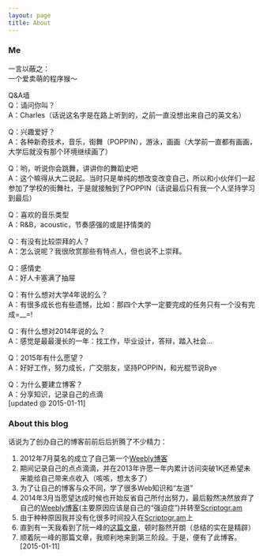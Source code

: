```yaml
---
layout: page
title: About 
---
```


### Me
一言以蔽之：  
一个爱卖萌的程序猴～

Q&A墙  
Q：请问你叫？  
A：Charles（话说这名字是在路上听到的，之前一直没想出来自己的英文名）

Q：兴趣爱好？  
A：各种新奇技术，音乐，街舞（POPPIN），游泳，画画（大学前一直都有画画，大学后就没有那个环境继续画了）

Q：哟，听说你会跳舞，讲讲你的舞蹈史吧  
A：这个嘛得从大二说起。当时只是单纯的想改变改变自己，所以和小伙伴们一起参加了学校的街舞社，于是就接触到了POPPIN（话说最后只有我一个人坚持学习到最后）

Q：喜欢的音乐类型  
A：R&B，acoustic，节奏感强的或是抒情类的

Q：有没有比较崇拜的人？  
A：怎么说呢？我很欣赏那些有特点人，但也说不上崇拜。

Q：感情史  
A：好人卡塞满了抽屉

Q：有什么想对大学4年说的么？  
A：有很多成长也有些遗憾，比如：那四个大学一定要完成的任务只有一个没有完成=__=!

Q：有什么想对2014年说的么？  
A：感觉是最最漫长的一年：找工作，毕业设计，答辩，踏入社会...

Q：2015年有什么愿望？  
A：好好工作，努力成长，广交朋友，坚持POPPIN，和光棍节说Bye

Q：为什么要建立博客？  
A：分享知识，记录自己的点滴  
[updated @ 2015-01-11]

### About this blog
话说为了创办自己的博客前前后后折腾了不少精力：

1. 2012年7月莫名的成立了自己第一个[Weebly博客](http://cooljstyle.weebly.com/)
2. 期间记录自己的点点滴滴，并在2013年许愿一年内累计访问突破1K还希望未来能给自己带来点收入（咳咳，想太多了）
3. 为了让自己的博客与众不同，学了很多Web知识和“左道”
4. 2014年3月当愿望达成时候也开始反省自己所付出努力，最后毅然决然放弃了自己的[Weebly博客](http://cooljstyle.weebly.com/)(主要原因应该是自己的“强迫症”)并转至[Scriptogr.am](http://scriptogr.am/javacs3)
5. 由于种种原因我并没有化很多时间投入在[Scriptogr.am](http://scriptogr.am/javacs3)上
6. 直到有一天我看到了阮一峰的[这篇文章](http://www.ruanyifeng.com/blog/2012/08/blogging_with_jekyll.html)，顿时豁然开朗（总结的实在是精辟）
7. 顺着阮一峰的那篇文章，我顺利地来到第三阶段。于是，便有了此博客。  
[2015-01-11]
